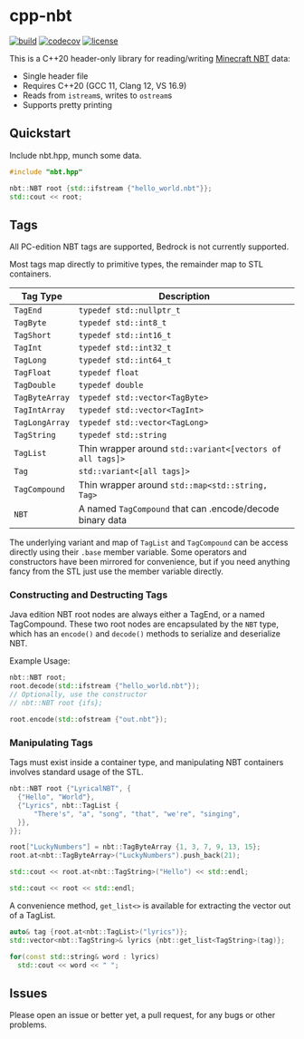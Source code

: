# cpp-nbt

[![build](https://github.com/SpockBotMC/cpp-nbt/actions/workflows/main.yml/badge.svg)](https://github.com/SpockBotMC/cpp-nbt/actions/workflows/main.yml)
[![codecov](https://codecov.io/gh/SpockBotMC/cpp-nbt/branch/master/graph/badge.svg?token=F2QJDOEJUV)](https://codecov.io/gh/SpockBotMC/cpp-nbt)
[![license](https://img.shields.io/badge/license-zlib-lightgrey.svg)](https://en.wikipedia.org/wiki/Zlib_License)


This is a C++20 header-only library for reading/writing
[Minecraft NBT](https://wiki.vg/NBT) data:
* Single header file
* Requires C++20 (GCC 11, Clang 12, VS 16.9)
* Reads from `istream`s, writes to `ostream`s
* Supports pretty printing

## Quickstart

Include nbt.hpp, munch some data.

```cpp
#include "nbt.hpp"

nbt::NBT root {std::ifstream {"hello_world.nbt"}};
std::cout << root;
```

## Tags

All PC-edition NBT tags are supported, Bedrock is not currently supported.

Most tags map directly to primitive types, the remainder map to STL containers.

| Tag Type | Description |
| --- | --- |
| `TagEnd` | `typedef std::nullptr_t` |
| `TagByte` | `typedef std::int8_t` |
| `TagShort` | `typedef std::int16_t` |
| `TagInt` | `typedef std::int32_t` |
| `TagLong` | `typedef std::int64_t` |
| `TagFloat` | `typedef float` |
| `TagDouble` | `typedef double` |
| `TagByteArray` | `typedef std::vector<TagByte>` |
| `TagIntArray` | `typedef std::vector<TagInt>` |
| `TagLongArray` | `typedef std::vector<TagLong>` |
| `TagString` | `typedef std::string` |
| `TagList` | Thin wrapper around `std::variant<[vectors of all tags]>` |
| `Tag` | `std::variant<[all tags]>` |
| `TagCompound` | Thin wrapper around `std::map<std::string, Tag>`|
| `NBT` | A named `TagCompound` that can .encode/decode binary data |

The underlying variant and map of `TagList` and `TagCompound` can be access
directly using their `.base` member variable. Some operators and constructors
have been mirrored for convenience, but if you need anything fancy from the STL
just use the member variable directly.


### Constructing and Destructing Tags

Java edition NBT root nodes are always either a TagEnd, or a named TagCompound.
These two root nodes are encapsulated by the `NBT` type, which has an
`encode()` and `decode()` methods to serialize and deserialize NBT.

Example Usage:
```cpp
nbt::NBT root;
root.decode(std::ifstream {"hello_world.nbt"});
// Optionally, use the constructor
// nbt::NBT root {ifs};

root.encode(std::ofstream {"out.nbt"});
```

### Manipulating Tags

Tags must exist inside a container type, and manipulating NBT containers
involves standard usage of the STL.

```cpp
nbt::NBT root {"LyricalNBT", {
  {"Hello", "World"},
  {"Lyrics", nbt::TagList {
      "There's", "a", "song", "that", "we're", "singing",
  }},
}};

root["LuckyNumbers"] = nbt::TagByteArray {1, 3, 7, 9, 13, 15};
root.at<nbt::TagByteArray>("LuckyNumbers").push_back(21);

std::cout << root.at<nbt::TagString>("Hello") << std::endl;

std::cout << root << std::endl;
```

A convenience method, `get_list<>` is available for extracting the vector out
of a TagList.

```cpp
auto& tag {root.at<nbt::TagList>("lyrics")};
std::vector<nbt::TagString>& lyrics {nbt::get_list<TagString>(tag)};

for(const std::string& word : lyrics)
  std::cout << word << " ";
```


## Issues

Please open an issue or better yet, a pull request, for any bugs or other
problems.
